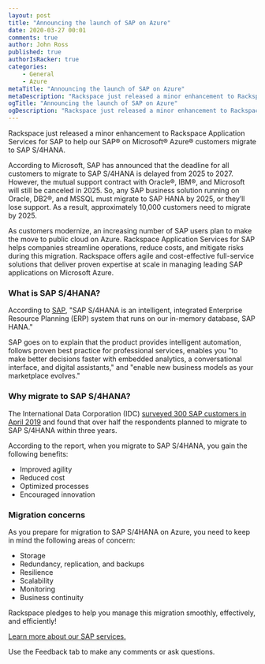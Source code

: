 ```yaml
---
layout: post
title: "Announcing the launch of SAP on Azure"
date: 2020-03-27 00:01
comments: true
author: John Ross
published: true
authorIsRacker: true
categories:
    - General
    - Azure
metaTitle: "Announcing the launch of SAP on Azure"
metaDescription: "Rackspace just released a minor enhancement to Rackspace Application Services for SAP to help our SAP on Microsoft&reg; Azure&reg; customers migrate to SAP S/4HANA."
ogTitle: "Announcing the launch of SAP on Azure"
ogDescription: "Rackspace just released a minor enhancement to Rackspace Application Services for SAP to help our SAP on Microsoft&reg; Azure&reg; customers migrate to SAP S/4HANA."
---
```


Rackspace just released a minor enhancement to Rackspace Application Services
for SAP to help our SAP&reg; on Microsoft&reg; Azure&reg; customers  migrate
to SAP S/4HANA.

<!-- more -->

According to Microsoft, SAP has announced that the deadline for all customers to
migrate to SAP S/4HANA is delayed from 2025 to 2027. However, the mutual support
contract with Oracle&reg;, IBM&reg;, and Microsoft will still be canceled in 2025.
So, any SAP business solution running on Oracle, DB2&reg;, and MSSQL must migrate
to SAP HANA by 2025, or they’ll lose support. As a result, approximately 10,000
customers need to migrate by 2025.

As customers modernize, an increasing number of SAP users plan to make the move
to public cloud on Azure. Rackspace Application Services for SAP helps companies
streamline operations, reduce costs, and mitigate risks during this migration.
Rackspace offers agile and cost-effective full-service solutions that deliver
proven expertise at scale in managing leading SAP applications on Microsoft Azure.

### What is SAP S/4HANA?

According to [SAP](https://www.sap.com/products/s4hana-erp.html), "SAP S/4HANA
is an intelligent, integrated Enterprise Resource Planning (ERP) system that
runs on our in-memory database, SAP HANA."

SAP goes on to explain that the product provides intelligent automation,
follows proven best practice for professional services, enables you "to make
better decisions faster with embedded analytics, a conversational interface,
and digital assistants," and "enable new business models as your marketplace
evolves."

### Why migrate to SAP S/4HANA?

The International Data Corporation (IDC)
[surveyed 300 SAP customers in April 2019](https://www.sap.com/documents/2019/06/ea998aa5-557d-0010-87a3-c30de2ffd8ff.html)
and found that over half the respondents planned to migrate to SAP S/4HANA
within three years.

According to the report, when you migrate to SAP S/4HANA, you gain the following
benefits:

- Improved agility
- Reduced cost
- Optimized processes
- Encouraged innovation

### Migration concerns

As you prepare for migration to SAP S/4HANA on Azure, you need to keep in mind
the following areas of concern:

- Storage
- Redundancy, replication, and backups
- Resilience
- Scalability
- Monitoring
- Business continuity

Rackspace pledges to help you manage this migration smoothly, effectively, and
efficiently!

<a class="cta red" id="cta" href="https://www.rackspace.com/sap">Learn more about our SAP services.</a>

Use the Feedback tab to make any comments or ask questions.
